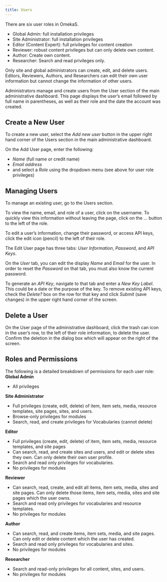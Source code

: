 ```yaml
---
title: Users
---
```


There are six user roles in OmekaS.
- Global Admin: full installation privileges
- Site Administrator: full installation privileges
- Editor (Content Expert): full privileges for content creation
- Reviewer: robust content privileges but can only delete own content.
- Author: Create own content.
- Researcher: Search and read privileges only.

Only site and global administrators can create, edit, and delete users. Editors, Reviewers, Authors, and Researchers can edit their own user information but cannot change the information of other users. 

Administrators manage and create users from the User section of the main administrative dashboard. This page displays the user’s email followed by full name in parentheses, as well as their role and the date the account was created.

## Create a New User
To create a new user, select the *Add new user* button in the upper right hand corner of the Users section in the main administrative dashboard. 

On the Add User page, enter the following:
- *Name* (full name or credit name)
- *Email address*
- and select a *Role* using the dropdown menu (see above for user role privileges)

## Managing Users
To manage an existing user, go to the Users section.

To view the name, email, and role of a user, click on the username. To quickly view this information without leaving the page, click on the … button to the left of the role. 

To edit a user’s information, change their password, or access API keys, click the edit icon (pencil) to the left of their role. 

The Edit User page has three tabs: *User Information*, *Password*, and *API Keys*. 

On the *User* tab, you can edit the display *Name* and *Email* for the user. In order to reset the *Password* on that tab, you must also know the current password. 

To generate an *API Key*, navigate to that tab and enter a *New Key Label*. This could be a date or the purpose of the key. To remove existing API keys, check the *Delete?* box on the row for that key and click *Submit* (save changes) in the upper right hand corner of the screen.

## Delete a User
On the User page of the administrative dashboard, click the trash can icon in the user’s row, to the left of their role information, to delete the user. Confirm the deletion in the dialog box which will appear on the right of the screen.


## Roles and Permissions
The following is a detailed breakdown of permissions for each user role:
**Global Admin**
- All privileges

**Site Administrator**
- Full privileges (create, edit, delete) of item, item sets, media, resource templates, site pages, sites, and users.
- Browse-only privileges for modules
- Search, read, and create privileges for Vocabularies (cannot delete)

**Editor**
- Full privileges (create, edit, delete) of item, item sets, media, resource templates, and site pages
- Can search, read, and create sites and users, and edit or delete sites they own. Can only delete their own user profile.
- Search and read only privileges for vocabularies.
- No privileges for modules

**Reviewer**
- Can search, read, create, and edit all items, item sets, media, sites and site pages. Can only delete those items, item sets, media, sites and site pages which the user owns.
- Search and read only privileges for vocabularies and resource templates.
- No privileges for modules

**Author**
- Can search, read, and create items, item sets, media, and site pages. Can only edit or delete content which the user has created.
- Search and read only privileges for vocabularies and sites.
- No privileges for modules

**Researcher**
- Search and read-only privileges for all content, sites, and users. 
- No privileges for modules
